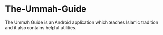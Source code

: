 # The-Ummah-Guide
The Ummah Guide is an Android application which teaches Islamic tradition and it also contains helpful utilities.
